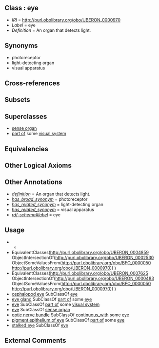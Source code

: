 
## Class : eye

 * *IRI* = http://purl.obolibrary.org/obo/UBERON_0000970
 * *Label* = eye
 * *Definition* = An organ that detects light.

## Synonyms

 * photoreceptor
 * light-detecting organ
 * visual apparatus

## Cross-references


## Subsets


## Superclasses

 * [sense organ](../../UBERON/20/UBERON_0000020.md)
 * [part of](../../BFO/50/BFO_0000050.md) some [visual system](../../UBERON/04/UBERON_0002104.md)

## Equivalencies


## Other Logical Axioms


## Other Annotations

 * *[definition](../../IAO/15/IAO_0000115.md)* = An organ that detects light.
 * *[has_broad_synonym](../../ym/oboInOwl#hasBroadSynonym.md)* = photoreceptor
 * *[has_related_synonym](../../ym/oboInOwl#hasRelatedSynonym.md)* = light-detecting organ
 * *[has_related_synonym](../../ym/oboInOwl#hasRelatedSynonym.md)* = visual apparatus
 * *[rdf-schema#label](../../el/rdf-schema#label.md)* = eye

## Usage

 * -
 * EquivalentClasses(<http://purl.obolibrary.org/obo/UBERON_0004859> ObjectIntersectionOf(<http://purl.obolibrary.org/obo/UBERON_0002530> ObjectSomeValuesFrom(<http://purl.obolibrary.org/obo/BFO_0000050> <http://purl.obolibrary.org/obo/UBERON_0000970>)) )
 * EquivalentClasses(<http://purl.obolibrary.org/obo/UBERON_0007625> ObjectIntersectionOf(<http://purl.obolibrary.org/obo/UBERON_0000483> ObjectSomeValuesFrom(<http://purl.obolibrary.org/obo/BFO_0000050> <http://purl.obolibrary.org/obo/UBERON_0000970>)) )
 * [cephalopod eye](../../CEPH/02/CEPH_0000002.md) SubClassOf [eye](../../UBERON/70/UBERON_0000970.md)
 * [eye gland](../../UBERON/59/UBERON_0004859.md) SubClassOf [part of](../../BFO/50/BFO_0000050.md) some [eye](../../UBERON/70/UBERON_0000970.md)
 * [eye](../../UBERON/70/UBERON_0000970.md) SubClassOf [part of](../../BFO/50/BFO_0000050.md) some [visual system](../../UBERON/04/UBERON_0002104.md)
 * [eye](../../UBERON/70/UBERON_0000970.md) SubClassOf [sense organ](../../UBERON/20/UBERON_0000020.md)
 * [optic nerve bundle](../../CEPH/92/CEPH_0000292.md) SubClassOf [continuous_with](../../ceph#continuous/th/ceph#continuous_with.md) some [eye](../../UBERON/70/UBERON_0000970.md)
 * [pigment epithelium of eye](../../UBERON/25/UBERON_0007625.md) SubClassOf [part of](../../BFO/50/BFO_0000050.md) some [eye](../../UBERON/70/UBERON_0000970.md)
 * [stalked eye](../../CEPH/41/CEPH_0000241.md) SubClassOf [eye](../../UBERON/70/UBERON_0000970.md)

## External Comments


